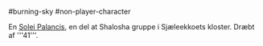 #burning-sky #non-player-character

En [Solei Palancis](./Solei%20Palancis.md), en del at Shalosha gruppe i Sjæleekkoets kloster. Dræbt af '''41'''.
